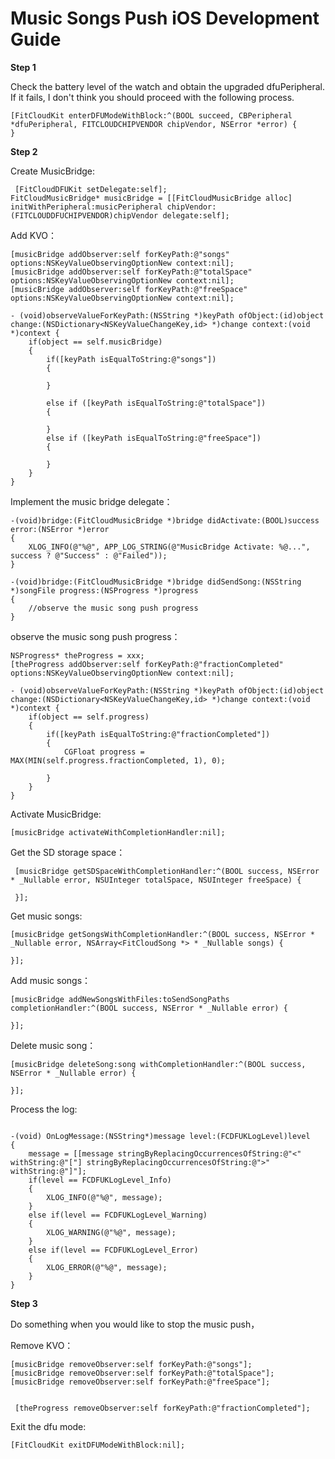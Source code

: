 # Music Songs Push iOS Development Guide

**Step 1**

Check the battery level of the watch and obtain the upgraded dfuPeripheral. If it fails, I don't think you should proceed with the following process.

```objc
[FitCloudKit enterDFUModeWithBlock:^(BOOL succeed, CBPeripheral *dfuPeripheral, FITCLOUDCHIPVENDOR chipVendor, NSError *error) {
}
```

**Step 2**

Create MusicBridge:

```
 [FitCloudDFUKit setDelegate:self];
FitCloudMusicBridge* musicBridge = [[FitCloudMusicBridge alloc] initWithPeripheral:musicPeripheral chipVendor:(FITCLOUDDFUCHIPVENDOR)chipVendor delegate:self];
```

Add KVO：

```
[musicBridge addObserver:self forKeyPath:@"songs" options:NSKeyValueObservingOptionNew context:nil];
[musicBridge addObserver:self forKeyPath:@"totalSpace" options:NSKeyValueObservingOptionNew context:nil];
[musicBridge addObserver:self forKeyPath:@"freeSpace" options:NSKeyValueObservingOptionNew context:nil];

- (void)observeValueForKeyPath:(NSString *)keyPath ofObject:(id)object change:(NSDictionary<NSKeyValueChangeKey,id> *)change context:(void *)context {
    if(object == self.musicBridge)
    {
        if([keyPath isEqualToString:@"songs"])
        {

        }

        else if ([keyPath isEqualToString:@"totalSpace"])
        {

        }
        else if ([keyPath isEqualToString:@"freeSpace"])
        {

        }
    }
}
```

Implement the music bridge delegate：

```
-(void)bridge:(FitCloudMusicBridge *)bridge didActivate:(BOOL)success error:(NSError *)error
{
    XLOG_INFO(@"%@", APP_LOG_STRING(@"MusicBridge Activate: %@...", success ? @"Success" : @"Failed"));
}

-(void)bridge:(FitCloudMusicBridge *)bridge didSendSong:(NSString *)songFile progress:(NSProgress *)progress
{
    //observe the music song push progress
}
```

observe the music song push progress：

```
NSProgress* theProgress = xxx;
[theProgress addObserver:self forKeyPath:@"fractionCompleted" options:NSKeyValueObservingOptionNew context:nil];

- (void)observeValueForKeyPath:(NSString *)keyPath ofObject:(id)object change:(NSDictionary<NSKeyValueChangeKey,id> *)change context:(void *)context {
    if(object == self.progress)
    {
        if([keyPath isEqualToString:@"fractionCompleted"])
        {
            CGFloat progress = MAX(MIN(self.progress.fractionCompleted, 1), 0);

        }
    }
}

```

Activate MusicBridge:

```
[musicBridge activateWithCompletionHandler:nil];
```

Get the SD storage space：

```
 [musicBridge getSDSpaceWithCompletionHandler:^(BOOL success, NSError * _Nullable error, NSUInteger totalSpace, NSUInteger freeSpace) {

 }];
```

Get music songs:

```
[musicBridge getSongsWithCompletionHandler:^(BOOL success, NSError * _Nullable error, NSArray<FitCloudSong *> * _Nullable songs) {

}];
```

Add music songs：

```
[musicBridge addNewSongsWithFiles:toSendSongPaths completionHandler:^(BOOL success, NSError * _Nullable error) {

}];
```

Delete music song：

```
[musicBridge deleteSong:song withCompletionHandler:^(BOOL success, NSError * _Nullable error) {

}];
```

Process the log:

```objc

-(void) OnLogMessage:(NSString*)message level:(FCDFUKLogLevel)level
{
    message = [[message stringByReplacingOccurrencesOfString:@"<" withString:@"["] stringByReplacingOccurrencesOfString:@">" withString:@"]"];
    if(level == FCDFUKLogLevel_Info)
    {
        XLOG_INFO(@"%@", message);
    }
    else if(level == FCDFUKLogLevel_Warning)
    {
        XLOG_WARNING(@"%@", message);
    }
    else if(level == FCDFUKLogLevel_Error)
    {
        XLOG_ERROR(@"%@", message);
    }
}
```

**Step 3**

Do something when you would like to stop the music push，

Remove KVO：

```
[musicBridge removeObserver:self forKeyPath:@"songs"];
[musicBridge removeObserver:self forKeyPath:@"totalSpace"];
[musicBridge removeObserver:self forKeyPath:@"freeSpace"];


 [theProgress removeObserver:self forKeyPath:@"fractionCompleted"];
```

Exit the dfu mode:

```objc
[FitCloudKit exitDFUModeWithBlock:nil];
```
